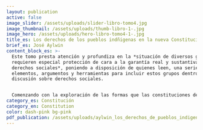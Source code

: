 ```yaml
---
layout: publication
active: false
image_slider: /assets/uploads/slider-libro-tomo4.jpg
image_thumbnail: /assets/uploads/thumb-libro-1-.jpg
image_hero: /assets/uploads/hero-libro-tomo4-1-.jpg
title_es: Los derechos de los pueblos indñigenas en la nueva Constitución
brief_es: José Aylwin
content_block_es: >-
  Este tomo presta atención y profundiza en la *situación de diversos grupos que
  requieren especial protección de cara a la garantía real y sustantiva de los
  derechos sociales*, poniendo a disposición de quienes leen, una serie de
  elementos, argumentos y herramientas para incluir estos grupos dentro de la
  discusión sobre derechos sociales.


  Comenzando con la exploración de las formas que las constituciones de diferentes países utilizan para fomentar la igualdad de derechos en sus países, este tomo presenta reflexiones en torno al rol de la Constitución en la garantía de los derechos sociales de pueblos indígenas, mujeres; niños, niñas y adolescentes; personas con discapacidad y personas adultas mayores.
category_es: Constitución
category_en: Constitution
color: dash-pink bg-pink
pdf_publication: /assets/uploads/aylwin_los_derechos_de_pueblos_indigenas_en_la_nueva_constitucion.pdf
---
```

